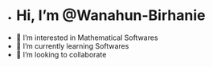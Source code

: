 -  # Hi, I’m @Wanahun-Birhanie
- 👀 I’m interested in Mathematical Softwares
- 🌱 I’m currently learning Softwares
- 💞️ I’m looking to collaborate
<!---
Wanahun-Birhanie/Wanahun-Birhanie is a ✨ special ✨ repository because its `README.md` (this file) appears on your GitHub profile.
You can click the Preview link to take a look at your changes.
--->
